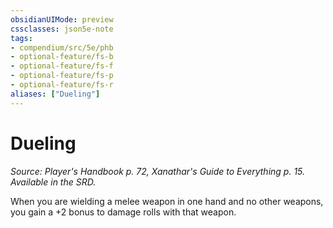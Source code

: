 ```yaml
---
obsidianUIMode: preview
cssclasses: json5e-note
tags:
- compendium/src/5e/phb
- optional-feature/fs-b
- optional-feature/fs-f
- optional-feature/fs-p
- optional-feature/fs-r
aliases: ["Dueling"]
---
```

# Dueling
*Source: Player's Handbook p. 72, Xanathar's Guide to Everything p. 15. Available in the SRD.* 

When you are wielding a melee weapon in one hand and no other weapons, you gain a +2 bonus to damage rolls with that weapon.